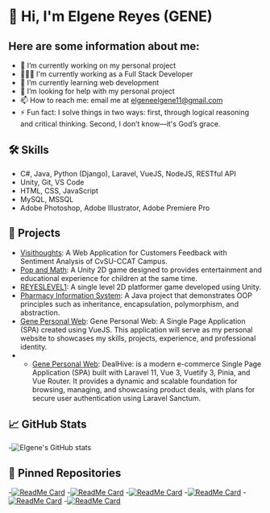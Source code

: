 # 👋 Hi, I'm Elgene Reyes (GENE)

## Here are some information about me:
  - 🔭 I’m currently working on my personal project
  - 👩🏻‍💻 I'm currently working as a Full Stack Developer
  - 🌱 I’m currently learning web development
  - 🤔 I’m looking for help with my personal project
  - 📫 How to reach me: email me at elgeneelgene11@gmail.com
  - ⚡ Fun fact: I solve things in two ways: first, through logical reasoning and critical thinking. Second, I don’t know—it's God’s grace.

## 🛠️ Skills
  - C#, Java, Python (Django), Laravel, VueJS, NodeJS, RESTful API
  - Unity, Git, VS Code
  - HTML, CSS, JavaScript
  - MySQL, MSSQL
  - Adobe Photoshop, Adobe Illustrator, Adobe Premiere Pro

## 📂 Projects
  - [Visithoughts](https://github.com/elgene1515/Visithoughts): A Web Application for Customers Feedback with Sentiment Analysis of CvSU-CCAT Campus.
  - [Pop and Math](https://github.com/elgene1515/POPandMATCH): A Unity 2D game designed to provides entertainment and educational experience for children at the same time.
  - [REYESLEVEL1](https://github.com/elgene1515/GameDevWithUnity-REYESLEVEL1): A single level 2D platformer game developed using Unity.
  - [Pharmacy Information System](https://github.com/elgene1515/Pharmacy-Information-System): A Java project that demonstrates OOP principles such as inheritance, encapsulation, polymorphism, and abstraction.
  - [Gene Personal Web](https://github.com/elgene1515/Gene-Personal-Web): Gene Personal Web: A Single Page Application (SPA) created using VueJS. This application will serve as my personal website to showcases my skills, projects, experience, and professional identity.
  - - [Gene Personal Web](https://github.com/elgene1515/DealHive): DealHive: is a modern e-commerce Single Page Application (SPA) built with Laravel 11, Vue 3, Vuetify 3, Pinia, and Vue Router. It provides a dynamic and scalable foundation for browsing, managing, and showcasing product deals, with plans for secure user authentication using Laravel Sanctum.

## 📈 GitHub Stats
  -![Elgene's GitHub stats](https://github-readme-stats.vercel.app/api?username=elgene1515&show_icons=true&theme=radical)

## 📌 Pinned Repositories
  -[![ReadMe Card](https://github-readme-stats.vercel.app/api/pin/?username=elgene1515&repo=Visithoughts)](https://github.com/elgene1515/Visithoughts)
  -[![ReadMe Card](https://github-readme-stats.vercel.app/api/pin/?username=elgene1515&repo=POPandMATCH)](https://github.com/elgene1515/POPandMATCH)
  -[![ReadMe Card](https://github-readme-stats.vercel.app/api/pin/?username=elgene1515&repo=REYESLEVEL1)](https://github.com/elgene1515/REYESLEVEL1.git)
  -[![ReadMe Card](https://github-readme-stats.vercel.app/api/pin/?username=elgene1515&repo=Pharmacy-Information-System)](https://github.com/elgene1515/Pharmacy-Information-System)
  -[![ReadMe Card](https://github-readme-stats.vercel.app/api/pin/?username=elgene1515&repo=Gene-Personal-Web)](https://github.com/elgene1515/Gene-Personal-Web)
  -[![ReadMe Card](https://github-readme-stats.vercel.app/api/pin/?username=elgene1515&repo=DealHive)](https://github.com/elgene1515/DealHive)
